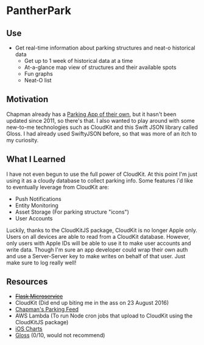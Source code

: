 # PantherPark

## Use

- Get real-time information about parking structures and neat-o historical data
  - Get up to 1 week of historical data at a time
  - At-a-glance map view of structures and their available spots
  - Fun graphs
  - Neat-O list

## Motivation

Chapman already has a [Parking App of their own](https://itunes.apple.com/us/app/chapman-parking/id468267844?mt=8), but it hasn't been updated since 2011, so there's that. I also wanted to play around with some new-to-me technologies such as CloudKit and this Swift JSON library called Gloss. I had already used SwiftyJSON before, so that was more of an itch to my curiosity.

## What I Learned

I have not even begun to use the full power of CloudKit. At this point I'm just using it as a cloudy database to collect parking info. Some features i'd like to eventually leverage from CloudKit are:
- Push Notifications
- Entity Monitoring
- Asset Storage (For parking structure "icons")
- User Accounts

Luckily, thanks to the CloudKitJS package, CloudKit is no longer Apple only. Users on all devices are able to read from a CloudKit database. However, only users with Apple IDs will be able to use it to make user accounts and write data. Though I'm sure an app developer could wrap their own auth and use a Server-Server key to make writes on behalf of that user. Just make sure to log really well!

## Resources

- ~~[Flask Microservice](https://github.com/ciauri/stephenciauri.com/tree/master/app/mod_parking)~~
- CloudKit (Did end up biting me in the ass on 23 August 2016)
- [Chapman's Parking Feed](https://webfarm.chapman.edu/parkingservice/parkingservice/counts)
- AWS Lambda (To run Node cron jobs that upload to CloudKit using the CloudKitJS package)
- [iOS Charts](https://github.com/danielgindi/Charts)
- [Gloss](https://github.com/hkellaway/Gloss) (0/10, would not recommend)

